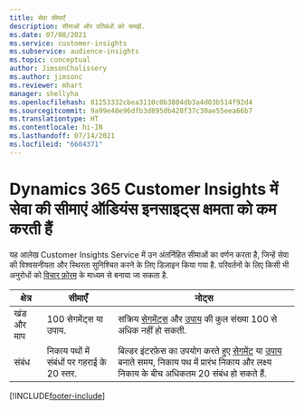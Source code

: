 ```yaml
---
title: सेवा सीमाएँ
description: सीमाओं और प्रतिबंधों को समझें.
ms.date: 07/08/2021
ms.service: customer-insights
ms.subservice: audience-insights
ms.topic: conceptual
author: JimsonChalissery
ms.author: jimsonc
ms.reviewer: mhart
manager: shellyha
ms.openlocfilehash: 81253332cbea3110c0b3804db3a4d03b514f92d4
ms.sourcegitcommit: 9a99e48e96dfb3d895db428f37c30ae55eea66b7
ms.translationtype: HT
ms.contentlocale: hi-IN
ms.lasthandoff: 07/14/2021
ms.locfileid: "6604371"
---
```

# <a name="service-limits-in-dynamics-365-customer-insights-audience-insights-capability"></a>Dynamics 365 Customer Insights में सेवा की सीमाएं ऑडियंस इनसाइट्स क्षमता को कम करती हैं

यह आलेख Customer Insights Service में उन अंतर्निहित सीमाओं का वर्णन करता है, जिन्हें सेवा की विश्वसनीयता और स्थिरता सुनिश्चित करने के लिए डिज़ाइन किया गया है. परिवर्तनों के लिए किसी भी अनुरोधों को [विचार फ़ोरम](https://go.microsoft.com/fwlink/?linkid=2074172) के माध्यम से बनाया जा सकता है. 
 
| क्षेत्र  | सीमाएँ  | नोट्स |
|-------------|---------------------------------------------------------------------|---------------------------------------------------------------------|
| खंड और माप | 100 सेगमेंट्स या उपाय. | सक्रिय [सेगमेंट्स](segments.md) और [उपाय](measures.md) की कुल संख्या 100 से अधिक नहीं हो सकती.  |
| संबंध | निकाय पथों में संबंधों पर गहराई के 20 स्तर. | बिल्डर इंटरफ़ेस का उपयोग करते हुए [सेगमेंट](segments.md) या [उपाय](measures.md) बनाते समय, निकाय पथ में प्रारंभ निकाय और लक्ष्य निकाय के बीच अधिकतम 20 संबंध हो सकते हैं.  |


[!INCLUDE[footer-include](../includes/footer-banner.md)]